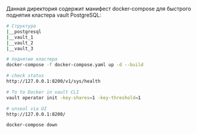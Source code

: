 Данная директория содержит манифест docker-compose для быстрого поднятия кластера vault PostgreSQL:
```sh
# Структура
|__postgresql 
|__vault_1 
|__vault_2
|__vault_3

# поднятие кластера
docker-compose -f docker-compose.yaml up -d --build

# check status
http://127.0.0.1:8200/v1/sys/health

# To to Docker in vault CLI
vault operator init -key-shares=1 -key-threshold=1

# unseal via UI
http://127.0.0.1:8200/

docker-compose down
```
